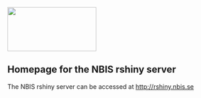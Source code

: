 [<img align="center" src="NBIS.png" width="200" height="100"
/>](https://nbis.se) 
## Homepage for the NBIS rshiny server
The NBIS rshiny server can be accessed at http://rshiny.nbis.se
